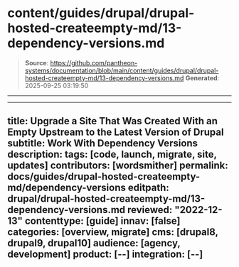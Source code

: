 # content/guides/drupal/drupal-hosted-createempty-md/13-dependency-versions.md

> **Source**: https://github.com/pantheon-systems/documentation/blob/main/content/guides/drupal/drupal-hosted-createempty-md/13-dependency-versions.md
> **Generated**: 2025-09-25 03:19:50

---

---
title: Upgrade a Site That Was Created With an Empty Upstream to the Latest Version of Drupal
subtitle: Work With Dependency Versions
description: 
tags: [code, launch, migrate, site, updates]
contributors: [wordsmither]
permalink: docs/guides/drupal-hosted-createempty-md/dependency-versions
editpath: drupal/drupal-hosted-createempty-md/13-dependency-versions.md
reviewed: "2022-12-13"
contenttype: [guide]
innav: [false]
categories: [overview, migrate]
cms: [drupal8, drupal9, drupal10]
audience: [agency, development]
product: [--]
integration: [--]
---

<Partial file="composer-updating.md" />
